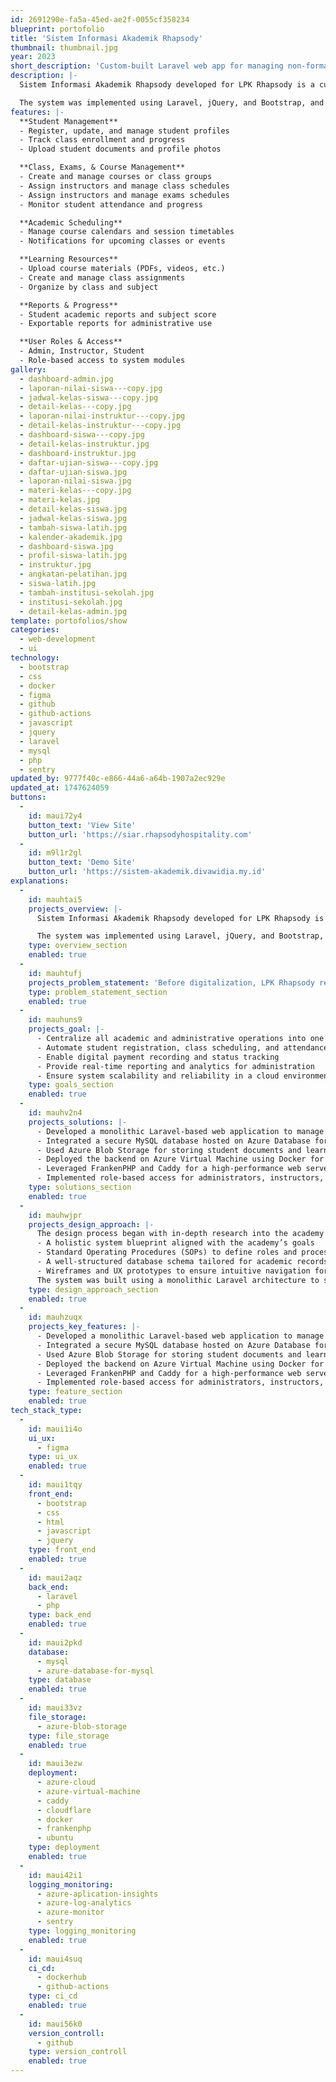 ```yaml
---
id: 2691290e-fa5a-45ed-ae2f-0055cf358234
blueprint: portofolio
title: 'Sistem Informasi Akademik Rhapsody'
thumbnail: thumbnail.jpg
year: 2023
short_description: 'Custom-built Laravel web app for managing non-formal education operations. Features student management, class scheduling, academic progress tracking, and learning content delivery.'
description: |-
  Sistem Informasi Akademik Rhapsody developed for LPK Rhapsody is a custom web-based application aimed at digitizing and simplifying administrative and academic processes for non-formal education institutions. This platform helps administrators manage student records, class schedules, and learning materials efficiently. It was built with a focus on usability for both staff and students, and designed to improve transparency and productivity within the institution.

  The system was implemented using Laravel, jQuery, and Bootstrap, and was deployed on a VPS using a CI/CD pipeline with GitHub Actions for continuous updates and reliability.
features: |-
  **Student Management**
  - Register, update, and manage student profiles
  - Track class enrollment and progress
  - Upload student documents and profile photos

  **Class, Exams, & Course Management**
  - Create and manage courses or class groups
  - Assign instructors and manage class schedules
  - Assign instructors and manage exams schedules
  - Monitor student attendance and progress

  **Academic Scheduling**
  - Manage course calendars and session timetables
  - Notifications for upcoming classes or events

  **Learning Resources**
  - Upload course materials (PDFs, videos, etc.)
  - Create and manage class assignments
  - Organize by class and subject

  **Reports & Progress**
  - Student academic reports and subject score
  - Exportable reports for administrative use

  **User Roles & Access**
  - Admin, Instructor, Student
  - Role-based access to system modules
gallery:
  - dashboard-admin.jpg
  - laporan-nilai-siswa---copy.jpg
  - jadwal-kelas-siswa---copy.jpg
  - detail-kelas---copy.jpg
  - laporan-nilai-instruktur---copy.jpg
  - detail-kelas-instruktur---copy.jpg
  - dashboard-siswa---copy.jpg
  - detail-kelas-instruktur.jpg
  - dashboard-instruktur.jpg
  - daftar-ujian-siswa---copy.jpg
  - daftar-ujian-siswa.jpg
  - laporan-nilai-siswa.jpg
  - materi-kelas---copy.jpg
  - materi-kelas.jpg
  - detail-kelas-siswa.jpg
  - jadwal-kelas-siswa.jpg
  - tambah-siswa-latih.jpg
  - kalender-akademik.jpg
  - dashboard-siswa.jpg
  - profil-siswa-latih.jpg
  - instruktur.jpg
  - angkatan-pelatihan.jpg
  - siswa-latih.jpg
  - tambah-institusi-sekolah.jpg
  - institusi-sekolah.jpg
  - detail-kelas-admin.jpg
template: portofolios/show
categories:
  - web-development
  - ui
technology:
  - bootstrap
  - css
  - docker
  - figma
  - github
  - github-actions
  - javascript
  - jquery
  - laravel
  - mysql
  - php
  - sentry
updated_by: 9777f40c-e866-44a6-a64b-1907a2ec929e
updated_at: 1747624059
buttons:
  -
    id: maui72y4
    button_text: 'View Site'
    button_url: 'https://siar.rhapsodyhospitality.com'
  -
    id: m9l1r2gl
    button_text: 'Demo Site'
    button_url: 'https://sistem-akademik.divawidia.my.id'
explanations:
  -
    id: mauhtai5
    projects_overview: |-
      Sistem Informasi Akademik Rhapsody developed for LPK Rhapsody is a custom web-based application aimed at digitizing and simplifying administrative and academic processes for non-formal education institutions. This platform helps administrators manage student records, class schedules, and learning materials efficiently. It was built with a focus on usability for both staff and students, and designed to improve transparency and productivity within the institution.

      The system was implemented using Laravel, jQuery, and Bootstrap, and was deployed on a VPS using a CI/CD pipeline with GitHub Actions for continuous updates and reliability.
    type: overview_section
    enabled: true
  -
    id: mauhtufj
    projects_problem_statement: 'Before digitalization, LPK Rhapsody relied heavily on manual operations via spreadsheets and paper-based records for managing students, classes, and payments. This led to data inconsistency, high administrative workload, and lack of real-time insights into academic and financial performance. The institution needed a centralized digital solution to optimize operations, ensure data integrity, and enhance service delivery to students.'
    type: problem_statement_section
    enabled: true
  -
    id: mauhuns9
    projects_goal: |-
      - Centralize all academic and administrative operations into one system
      - Automate student registration, class scheduling, and attendance tracking
      - Enable digital payment recording and status tracking
      - Provide real-time reporting and analytics for administration
      - Ensure system scalability and reliability in a cloud environment
    type: goals_section
    enabled: true
  -
    id: mauhv2n4
    projects_solutions: |-
      - Developed a monolithic Laravel-based web application to manage the academy’s end-to-end operations
      - Integrated a secure MySQL database hosted on Azure Database for MySQL for centralized data storage
      - Used Azure Blob Storage for storing student documents and learning materials
      - Deployed the backend on Azure Virtual Machine using Docker for containerized and scalable architecture
      - Leveraged FrankenPHP and Caddy for a high-performance web server setup to reduce latency and optimize server response
      - Implemented role-based access for administrators, instructors, and students
    type: solutions_section
    enabled: true
  -
    id: mauhwjpr
    projects_design_approach: |-
      The design process began with in-depth research into the academy's workflow, followed by stakeholder interviews and user journey mapping to fully understand daily administrative and educational processes. We applied design thinking principles to create:
      - A holistic system blueprint aligned with the academy’s goals
      - Standard Operating Procedures (SOPs) to define roles and processes
      - A well-structured database schema tailored for academic records and transactions
      - Wireframes and UX prototypes to ensure intuitive navigation for all user types (admin, instructor, student)
      The system was built using a monolithic Laravel architecture to simplify deployment and maintenance, while maintaining flexibility and scalability for future features.
    type: design_approach_section
    enabled: true
  -
    id: mauhzuqx
    projects_key_features: |-
      - Developed a monolithic Laravel-based web application to manage the academy’s end-to-end operations
      - Integrated a secure MySQL database hosted on Azure Database for MySQL for centralized data storage
      - Used Azure Blob Storage for storing student documents and learning materials
      - Deployed the backend on Azure Virtual Machine using Docker for containerized and scalable architecture
      - Leveraged FrankenPHP and Caddy for a high-performance web server setup to reduce latency and optimize server response
      - Implemented role-based access for administrators, instructors, and students
    type: feature_section
    enabled: true
tech_stack_type:
  -
    id: maui1i4o
    ui_ux:
      - figma
    type: ui_ux
    enabled: true
  -
    id: maui1tqy
    front_end:
      - bootstrap
      - css
      - html
      - javascript
      - jquery
    type: front_end
    enabled: true
  -
    id: maui2aqz
    back_end:
      - laravel
      - php
    type: back_end
    enabled: true
  -
    id: maui2pkd
    database:
      - mysql
      - azure-database-for-mysql
    type: database
    enabled: true
  -
    id: maui33vz
    file_storage:
      - azure-blob-storage
    type: file_storage
    enabled: true
  -
    id: maui3ezw
    deployment:
      - azure-cloud
      - azure-virtual-machine
      - caddy
      - cloudflare
      - docker
      - frankenphp
      - ubuntu
    type: deployment
    enabled: true
  -
    id: maui42i1
    logging_monitoring:
      - azure-aplication-insights
      - azure-log-analytics
      - azure-monitor
      - sentry
    type: logging_monitoring
    enabled: true
  -
    id: maui4suq
    ci_cd:
      - dockerhub
      - github-actions
    type: ci_cd
    enabled: true
  -
    id: maui56k0
    version_controll:
      - github
    type: version_controll
    enabled: true
---
```

